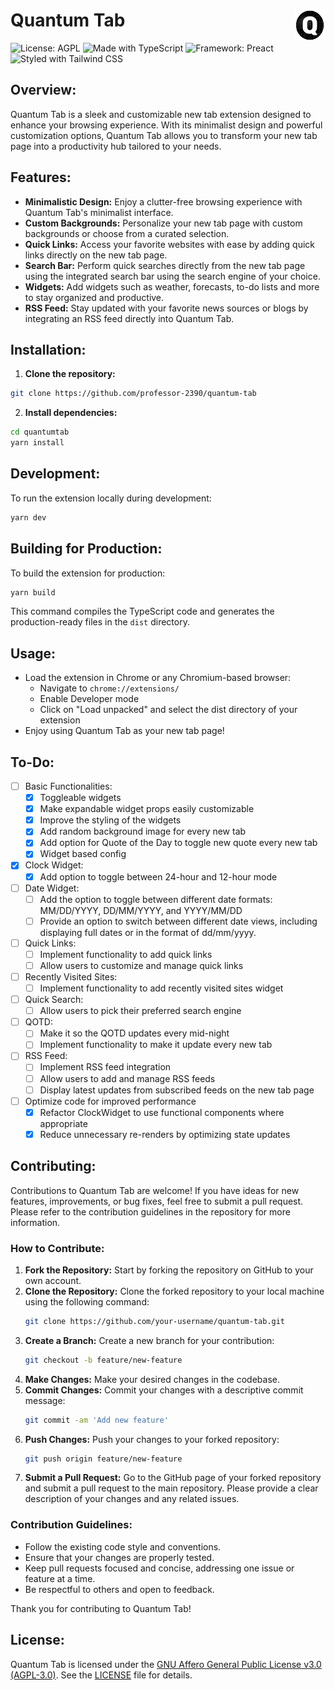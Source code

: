 <h1>
  Quantum Tab
  <img src="./public/icon.png" alt="Quantum Tab Logo" width="50" height="50" align="right">
</h1>

![License: AGPL](https://img.shields.io/badge/License-AGPL-blue)
![Made with TypeScript](https://img.shields.io/badge/Made_with-TypeScript-blue)
![Framework: Preact](https://img.shields.io/badge/Framework-Preact-blueviolet)
![Styled with Tailwind CSS](https://img.shields.io/badge/Styled_with-Tailwind_CSS-brightgreen)

## **Overview:**

Quantum Tab is a sleek and customizable new tab extension designed to enhance your browsing experience. With its minimalist design and powerful customization options, Quantum Tab allows you to transform your new tab page into a productivity hub tailored to your needs.

## **Features:**

- **Minimalistic Design:** Enjoy a clutter-free browsing experience with Quantum Tab's minimalist interface.
- **Custom Backgrounds:** Personalize your new tab page with custom backgrounds or choose from a curated selection.
- **Quick Links:** Access your favorite websites with ease by adding quick links directly on the new tab page.
- **Search Bar:** Perform quick searches directly from the new tab page using the integrated search bar using the search engine of your choice.
- **Widgets:** Add widgets such as weather, forecasts, to-do lists and more to stay organized and productive.
- **RSS Feed:** Stay updated with your favorite news sources or blogs by integrating an RSS feed directly into Quantum Tab.

## **Installation:**

1. **Clone the repository:**

```bash
git clone https://github.com/professor-2390/quantum-tab
```

2. **Install dependencies:**

```bash
cd quantumtab
yarn install
```

## **Development:**

To run the extension locally during development:

```bash
yarn dev
```

## **Building for Production:**

To build the extension for production:

```bash
yarn build
```

This command compiles the TypeScript code and generates the production-ready files in the `dist` directory.

## **Usage:**

- Load the extension in Chrome or any Chromium-based browser:
  - Navigate to `chrome://extensions/`
  - Enable Developer mode
  - Click on "Load unpacked" and select the dist directory of your extension
- Enjoy using Quantum Tab as your new tab page!

## **To-Do:**

- [ ] Basic Functionalities:
  - [x] Toggleable widgets
  - [x] Make expandable widget props easily customizable
  - [x] Improve the styling of the widgets
  - [x] Add random background image for every new tab
  - [x] Add option for Quote of the Day to toggle new quote every new tab
  - [x] Widget based config
- [x] Clock Widget:
  - [x] Add option to toggle between 24-hour and 12-hour mode
- [ ] Date Widget:
  - [ ] Add the option to toggle between different date formats: MM/DD/YYYY, DD/MM/YYYY, and YYYY/MM/DD
  - [ ] Provide an option to switch between different date views, including displaying full dates or in the format of dd/mm/yyyy.
- [ ] Quick Links:
  - [ ] Implement functionality to add quick links
  - [ ] Allow users to customize and manage quick links
- [ ] Recently Visited Sites:
  - [ ] Implement functionality to add recently visited sites widget
- [ ] Quick Search:
  - [ ] Allow users to pick their preferred search engine
- [ ] QOTD:
  - [ ] Make it so the QOTD updates every mid-night
  - [ ] Implement functionality to make it update every new tab
- [ ] RSS Feed:
  - [ ] Implement RSS feed integration
  - [ ] Allow users to add and manage RSS feeds
  - [ ] Display latest updates from subscribed feeds on the new tab page
- [ ] Optimize code for improved performance
  - [x] Refactor ClockWidget to use functional components where appropriate
  - [x] Reduce unnecessary re-renders by optimizing state updates

## **Contributing:**

Contributions to Quantum Tab are welcome! If you have ideas for new features, improvements, or bug fixes, feel free to submit a pull request. Please refer to the contribution guidelines in the repository for more information.

### **How to Contribute:**

1. **Fork the Repository:** Start by forking the repository on GitHub to your own account.
2. **Clone the Repository:** Clone the forked repository to your local machine using the following command:
   ```bash
   git clone https://github.com/your-username/quantum-tab.git
   ```
3. **Create a Branch:** Create a new branch for your contribution:
   ```bash
   git checkout -b feature/new-feature
   ```
4. **Make Changes:** Make your desired changes in the codebase.
5. **Commit Changes:** Commit your changes with a descriptive commit message:
   ```bash
   git commit -am 'Add new feature'
   ```
6. **Push Changes:** Push your changes to your forked repository:
   ```bash
   git push origin feature/new-feature
   ```
7. **Submit a Pull Request:** Go to the GitHub page of your forked repository and submit a pull request to the main repository. Please provide a clear description of your changes and any related issues.

### **Contribution Guidelines:**

- Follow the existing code style and conventions.
- Ensure that your changes are properly tested.
- Keep pull requests focused and concise, addressing one issue or feature at a time.
- Be respectful to others and open to feedback.

Thank you for contributing to Quantum Tab!

## **License:**

Quantum Tab is licensed under the [GNU Affero General Public License v3.0 (AGPL-3.0)](https://opensource.org/licenses/AGPL-3.0). See the [LICENSE](./LICENSE) file for details.
